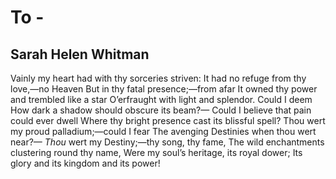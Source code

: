 # To -
## Sarah Helen Whitman
Vainly my heart had with thy sorceries striven:
It had no refuge from thy love,—no Heaven
But in thy fatal presence;—from afar
It owned thy power and trembled like a star
O’erfraught with light and splendor. Could I deem
How dark a shadow should obscure its beam?—
Could I believe that pain could ever dwell
Where thy bright presence cast its blissful spell?
Thou wert my proud palladium;—could I fear
The avenging Destinies when thou wert near?—
 _Thou_ wert my Destiny;—thy song, thy fame,
The wild enchantments clustering round thy name,
Were my soul’s heritage, its royal dower;
Its glory and its kingdom and its power!